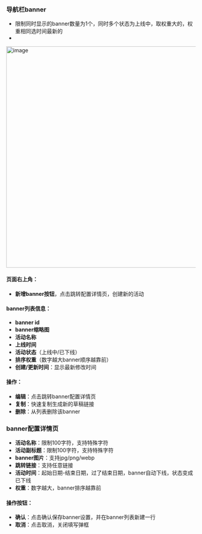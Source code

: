 ### 导航栏banner
- 限制同时显示的banner数量为1个，同时多个状态为上线中，取权重大的，权重相同选时间最新的
- 
<img width="589" alt="image" src="https://github.com/user-attachments/assets/d0b4f08c-0f49-452e-a02d-8b92fbef2f5f" />

#### 页面右上角：
- **新增banner按钮**，点击跳转配置详情页，创建新的活动

#### banner列表信息：
- **banner id**
- **banner缩略图**
- **活动名称**
- **上线时间**
- **活动状态**（上线中/已下线）
- **排序权重**（数字越大banner顺序越靠前）
- **创建/更新时间**：显示最新修改时间

#### 操作：
- **编辑**：点击跳转banner配置详情页
- **复制**：快速复制生成新的草稿链接
- **删除**：从列表删除该banner

### banner配置详情页

- **活动名称**：限制100字符，支持特殊字符
- **活动副标题**：限制100字符，支持特殊字符
- **banner图片**：支持jpg/png/webp
- **跳转链接**：支持任意链接
- **活动时间**：起始日期-结束日期，过了结束日期，banner自动下线，状态变成已下线
- **权重**：数字越大，banner排序越靠前

#### 操作按钮：
- **确认**：点击确认保存banner设置，并在banner列表新建一行
- **取消**：点击取消，关闭填写弹框
